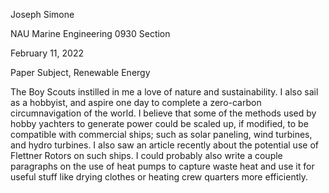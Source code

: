 Joseph Simone

NAU Marine Engineering 0930 Section

February 11, 2022

Paper Subject, Renewable Energy

The Boy Scouts instilled in me a love of nature and sustainability. I
also sail as a hobbyist, and aspire one day to complete a zero-carbon
circumnavigation of the world. I believe that some of the methods used
by hobby yachters to generate power could be scaled up, if modified, to
be compatible with commercial ships; such as solar paneling, wind
turbines, and hydro turbines. I also saw an article recently about the
potential use of Flettner Rotors on such ships. I could probably also
write a couple paragraphs on the use of heat pumps to capture waste heat
and use it for useful stuff like drying clothes or heating crew quarters
more efficiently.
